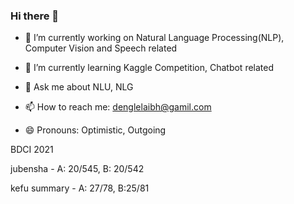 ### Hi there 👋

<!--
**denglelaibh/denglelaibh** is a ✨ _special_ ✨ repository because its `README.md` (this file) appears on your GitHub profile.
-->


- 🔭 I’m currently working on Natural Language Processing(NLP), Computer Vision and Speech related
- 🌱 I’m currently learning Kaggle Competition, Chatbot related

- 💬 Ask me about NLU, NLG
- 📫 How to reach me: denglelaibh@gamil.com
- 😄 Pronouns: Optimistic, Outgoing

BDCI 2021

jubensha - A: 20/545, B: 20/542

kefu summary - A: 27/78, B:25/81
